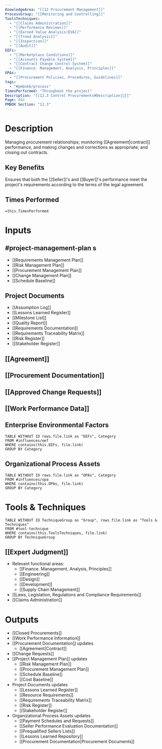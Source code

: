 ```yaml
---
KnowledgeArea: "[[12 Procurement Management]]"
ProcessGroup: "[[Monitoring and Controlling]]"
ToolsTechniques:
  - "[[Claims Administration]]"
  - "[[Performance Reviews]]"
  - "[[Earned Value Analysis|EVA]]"
  - "[[Trend Analysis]]"
  - "[[Inspection]]"
  - "[[Audit]]"
EEFs:
  - "[[Marketplace Conditions]]"
  - "[[Accounts Payable System]]"
  - "[[Contract Change Control System]]"
  - "[[Finance. Management, Analysis, Principles]]"
OPAs:
  - "[[Procurement Policies, Procedures, Guidelines]]"
tags:
  - "#pmbok6/process"
TimesPerformed: "Throughout the project"
Description: "[[12.3 Control Procurements#Description|📝]]"
Page: 492
PMBOK Section: "12.3"
---
```

# Description
Managing procurement relationships; monitoring [[Agreement|contract]] performance, and making changes and corrections as appropriate; and closing out contracts.
## Key Benefits
Ensures that both the [[Seller]]'s and [[Buyer]]'s performance meet the project's requirements according to the terms of the legal agreement.
## Times Performed
`=this.TimesPerformed`
# Inputs
## #project-management-plan s
- [[Requirements Management Plan]]
- [[Risk Management Plan]]
- [[Procurement Management Plan]]
- [[Change Management Plan]]
- [[Schedule Baseline]]
## Project Documents
- [[Assumption Log]]
- [[Lessons Learned Register]]
- [[Milestone List]]
- [[Quality Report]]
- [[Requirements Documentation]]
- [[Requirements Traceability Matrix]]
- [[Risk Register]]
- [[Stakeholder Register]]
## [[Agreement]]
## [[Procurement Documentation]]
## [[Approved Change Requests]]
## [[Work Performance Data]]
## Enterprise Environmental Factors
```dataview
TABLE WITHOUT ID rows.file.link as "EEFs", Category
FROM #influences/eef
WHERE contains(this.EEFs, file.link)
GROUP BY Category
```
## Organizational Process Assets
```dataview
TABLE WITHOUT ID rows.file.link as "OPAs", Category
FROM #influences/opa
WHERE contains(this.OPAs, file.link)
GROUP BY Category
```
# Tools & Techniques
```dataview
TABLE WITHOUT ID TechniqueGroup as "Group", rows.file.link as "Tools & Techniques"
FROM #tool-technique
WHERE contains(this.ToolsTechniques, file.link)
GROUP BY TechniqueGroup
```
## [[Expert Judgment]]
- Relevant functional areas:
	- [[Finance. Management, Analysis, Principles]]
	- [[Engineering]]
	- [[Design]]
	- [[Development]]
	- [[Supply Chain Management]]
- [[Laws, Legislation, Regulations and Compliance Requirements]]
- [[Claims Administration]]
# Outputs
- [[Closed Procurements]]
- [[Work Performance Information]]
- [[Procurement Documentation]] updates
	- [[Agreement|Contract]]
- [[Change Requests]]
- [[Project Management Plan]] updates
	- [[Risk Management Plan]]
	- [[Procurement Management Plan]]
	- [[Schedule Baseline]]
	- [[Cost Baseline]]
- Project Documents updates
	- [[Lessons Learned Register]]
	- [[Resource Requirements]]
	- [[Requirements Traceability Matrix]]
	- [[Risk Register]]
	- [[Stakeholder Register]]
- Organizational Process Assets updates
	- [[Payment Schedules and Requests]]
	- [[Seller Performance Evaluation Documentation]]
	- [[Prequalified Sellers Lists]]
	- [[Lessons Learned Repository]]
	- [[Procurement Documentation|Procurement Documents]]
